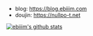 - blog: https://blog.ebiiim.com
- doujin: https://nullpo-t.net

[![ebiiim's github stats](https://github-readme-stats.vercel.app/api?username=ebiiim)](https://github.com/anuraghazra/github-readme-stats)
